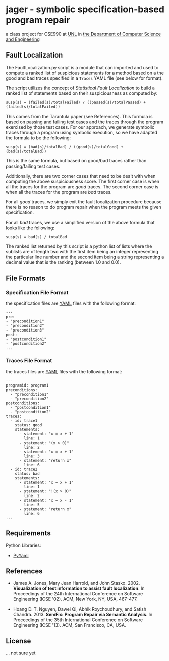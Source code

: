# jager - symbolic specification-based program repair

a class project for CSE990 at [UNL](http://unl.edu) in
[the Department of Computer Science and Engineering](http://cse.unl.edu)

## Fault Localization

The FaultLocalization.py script is a module that can imported and used to
compute a ranked list of suspicious statements for a method based on a the
good and bad traces specified in a `Traces` YAML file (see below for
format).

The script utilizes the concept of *Statistical Fault Localization* to build
a ranked list of statements based on their suspiciousness as computed by:

    susp(s) = (failed(s)/totalFailed) / ((passed(s)/totalPassed) + (failed(s)/totalFailed))

This comes from the Tarantula paper (see References). This formula is based
on passing and failing test cases and the traces through the program
exercised by those test cases. For our approach, we generate symbolic traces
through a program using symbolic execution, so we have adapted the formula
to be the following:

    susp(s) = (bad(s)/totalBad) / ((good(s)/totalGood) + (bad(s)/totalBad))

This is the same formula, but based on good/bad traces rather than
passing/failing test cases.

Additionally, there are two corner cases that need to be dealt with when
computing the above suspiciousness score. The first corner case is when all
the traces for the program are *good* traces. The second corner case is when
all the traces for the program are *bad* traces.

For all *good* traces, we simply exit the fault localization procedure
because there is no reason to do program repair when the program meets the
given specification.

For all *bad* traces, we use a simplified version of the above formula that
looks like the following:

    susp(s) = bad(s) / totalBad

The ranked list returned by this script is a python list of lists where the
sublists are of length two with the first item being an integer representing
the particular line number and the second item being a string representing a
decimal value that is the ranking (between 1.0 and 0.0).

## File Formats

### Specification File Format

the specification files are [YAML](http://www.yaml.org/) files with the
following format:

    ---
    pre:
    - "precondition1"
    - "precondition2"
    - "precondition3"
    post:
    - "postcondition1"
    - "postcondition2"
    ...

### Traces File Format

the traces files are [YAML](http://www.yaml.org/) files with the following
format:

    ---
    programid: program1
    preconditions:
      - "precondition1"
      - "precondition2"
    postconditions:
      - "postcondition1"
      - "postcondition2"
    traces:
      - id: trace1
        status: good
        statements:
          - statement: "x = x + 1"
            line: 1
          - statement: "(x > 0)"
            line: 2
          - statement: "x = x + 1"
            line: 3
          - statement: "return x"
            line: 6
      - id: trace2
        status: bad
        statements:
          - statement: "x = x + 1"
            line: 1
          - statement: "!(x > 0)"
            line: 2
          - statement: "x = x - 1"
            line: 5
          - statement: "return x"
            line: 6
    ...

## Requirements

Python Libraries:
- [PyYaml](http://pyyaml.org/)

## References

- James A. Jones, Mary Jean Harrold, and John Stasko. 2002. **Visualization of
  test information to assist fault localization**. In Proceedings of the 24th
  International Conference on Software Engineering (ICSE '02). ACM, New
  York, NY, USA, 467-477.

- Hoang D. T. Nguyen, Dawei Qi, Abhik Roychoudhury, and Satish Chandra.
  2013\. **SemFix: Program Repair via Semantic Analysis**. In Proceedings of the
  35th International Conference on Software Engineering (ICSE '13).
  ACM, San Francisco, CA, USA.

## License

... not sure yet
